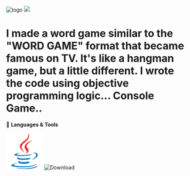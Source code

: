 <p align="left">
    <!-- Resized logo to 150x150 -->
    <img src="https://github.com/nazir20/Puzzle-Game/blob/main/frontend/public/logo.png" alt="logo" style="width: 150px; height: 150px;" />
    
  <img src="https://raw.githubusercontent.com/yegor256/hangman/master/images/logo.png" width="150px; height: 150px; "/>

</p>

# I made a word game similar to the "WORD GAME" format that became famous on TV. It's like a hangman game, but a little different. I wrote the code using objective programming logic... Console Game..

🧰 **Languages & Tools**

<p align="left">
    <!-- Java icon resized to 150x150 -->
    <img src="https://github.com/devicons/devicon/blob/master/icons/java/java-original.svg" alt="Java" style="width: 100px; height: 100px;" />
<img src="https://github.com/user-attachments/assets/dc878c84-0065-4603-b3f0-f08c787646b9" width="150" height="100" alt="Download">

</p>
